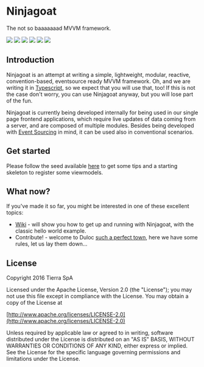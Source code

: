 # Ninjagoat

The not so baaaaaaad MVVM framework.

![](http://www.clker.com/cliparts/m/N/S/T/M/y/ninja-goat-md.png)
![](https://badge.fury.io/js/ninjagoat.svg)
![](https://travis-ci.org/tierratelematics/ninjagoat.svg?branch=master)
![](https://travis-ci.org/tierratelematics/ninjagoat.svg?branch=develop)
![](https://img.shields.io/badge/license-Apache%202.0-blue.svg)
![](https://img.shields.io/badge/goat-bikenjutsu-yellow.svg)

## Introduction

Ninjagoat is an attempt at writing a simple, lightweight, modular, reactive, convention-based, eventsource ready MVVM framework. Oh, and we are writing it in [Typescript](https://www.typescriptlang.org/), so we expect that you will use that, too! If this is not the case don't worry, you can use Ninjagoat anyway, but you will lose part of the fun.

Ninjagoat is currently being developed internally for being used in our single page frontend applications, which require live updates of data coming from a server, and are composed of multiple modules. Besides being developed with [Event Sourcing](http://geteventstore.com) in mind, it can be used also in conventional scenarios.

## Get started

Please follow the seed available [here](https://github.com/tierratelematics/ninjagoat-seed) to get some tips and a starting skeleton to register some viewmodels.

## What now?

If you've made it so far, you might be interested in one of these excellent topics:


* [Wiki](https://github.com/tierratelematics/ninjagoat/wiki/Getting-started) - will show you how to get up and running with Ninjagoat, with the classic hello world example.
* Contribute! - welcome to Duloc [such a perfect town](https://www.youtube.com/watch?v=X81AoBcVnaA), here we have some rules, let us lay them down...

## License

Copyright 2016 Tierra SpA

Licensed under the Apache License, Version 2.0 (the "License");
you may not use this file except in compliance with the License.
You may obtain a copy of the License at

[http://www.apache.org/licenses/LICENSE-2.0](http://www.apache.org/licenses/LICENSE-2.0)

Unless required by applicable law or agreed to in writing, software
distributed under the License is distributed on an "AS IS" BASIS,
WITHOUT WARRANTIES OR CONDITIONS OF ANY KIND, either express or implied.
See the License for the specific language governing permissions and
limitations under the License.
